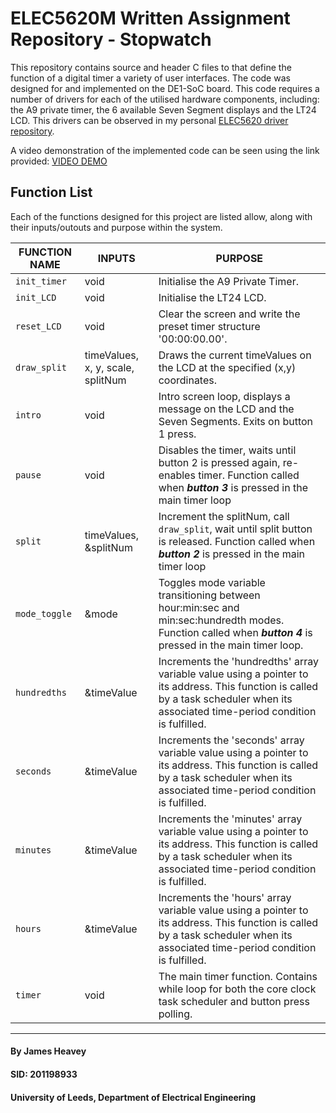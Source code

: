 # ELEC5620M Written Assignment Repository - Stopwatch 


This repository contains source and header C files to that define the function of a digital timer a variety of user interfaces. The code was designed for and implemented on the DE1-SoC board. This code requires a number of drivers for each of the utilised hardware components, including: the A9 private timer, the 6 available Seven Segment displays and the LT24 LCD. This drivers can be observed in my personal [ELEC5620 driver repository](https://github.com/leeds-embedded-systems/ELEC5620M-Student-jamesheavey). 

A video demonstration of the implemented code can be seen using the link provided: [VIDEO DEMO](https://github.com/leeds-embedded-systems/ELEC5620M-Assignment2-jamesheavey/blob/6b7727a44f356afdfd38136ff60aa7a4e5cc5345/Stop_Watch_Demo.mp4)

## Function List
Each of the functions designed for this project are listed allow, along with their inputs/outouts and purpose within the system.

| FUNCTION NAME | INPUTS | PURPOSE |
| ---  | --- | --- |
| `init_timer` | void | Initialise the A9 Private Timer. |
| `init_LCD` | void | Initialise the LT24 LCD. |
| `reset_LCD` | void | Clear the screen and write the preset timer structure '00:00:00.00'. |
| `draw_split` | timeValues, x, y, scale, splitNum | Draws the current timeValues on the LCD at the specified (x,y) coordinates. |
| `intro` | void | Intro screen loop, displays a message on the LCD and the Seven Segments. Exits on button 1 press. |
| `pause` | void | Disables the timer, waits until button 2 is pressed again, re-enables timer.  Function called when _**button 3**_ is pressed in the main timer loop |
| `split` | timeValues, &splitNum | Increment the splitNum, call `draw_split`, wait until split button is released. Function called when _**button 2**_ is pressed in the main timer loop |
| `mode_toggle` | &mode | Toggles mode variable transitioning between hour:min:sec and min:sec:hundredth modes. Function called when _**button 4**_ is pressed in the main timer loop. |
| `hundredths` | &timeValue | Increments the 'hundredths' array variable value using a pointer to its address. This function is called by a task scheduler when its associated time-period condition is fulfilled. |
| `seconds` | &timeValue | Increments the 'seconds' array variable value using a pointer to its address. This function is called by a task scheduler when its associated time-period condition is fulfilled. |
| `minutes` | &timeValue | Increments the 'minutes' array variable value using a pointer to its address. This function is called by a task scheduler when its associated time-period condition is fulfilled. |
| `hours` | &timeValue | Increments the 'hours' array variable value using a pointer to its address. This function is called by a task scheduler when its associated time-period condition is fulfilled. |
| `timer` | void | The main timer function. Contains while loop for both the core clock task scheduler and button press polling. |

---

#### By James Heavey

#### SID: 201198933

#### University of Leeds, Department of Electrical Engineering
